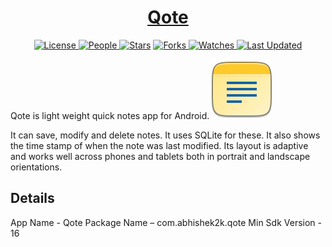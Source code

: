 <div align = "center">

<h1><a href="https://2kabhishek.github.io/Qote">Qote</a></h1>

<a href="https://github.com/2KAbhishek/Qote/blob/main/LICENSE">
<img alt="License" src="https://img.shields.io/github/license/2kabhishek/Qote?style=flat&color=eee&label="> </a>

<a href="https://github.com/2KAbhishek/Qote/graphs/contributors">
<img alt="People" src="https://img.shields.io/github/contributors/2kabhishek/Qote?style=flat&color=ffaaf2&label=People"> </a>

<a href="https://github.com/2KAbhishek/Qote/stargazers">
<img alt="Stars" src="https://img.shields.io/github/stars/2kabhishek/Qote?style=flat&color=98c379&label=Stars"></a>

<a href="https://github.com/2KAbhishek/Qote/network/members">
<img alt="Forks" src="https://img.shields.io/github/forks/2kabhishek/Qote?style=flat&color=66a8e0&label=Forks"> </a>

<a href="https://github.com/2KAbhishek/Qote/watchers">
<img alt="Watches" src="https://img.shields.io/github/watchers/2kabhishek/Qote?style=flat&color=f5d08b&label=Watches"> </a>

<a href="https://github.com/2KAbhishek/Qote/pulse">
<img alt="Last Updated" src="https://img.shields.io/github/last-commit/2kabhishek/Qote?style=flat&color=e06c75&label="> </a>

</div>

Qote is light weight quick notes app for Android.
![Qote](app/src/main/res/mipmap-xhdpi/qote.png)

It can save, modify and delete notes. It uses SQLite for these.
It also shows the time stamp of when the note was last modified.
Its layout is adaptive and works well across phones and tablets both in portrait and landscape orientations.

## Details

App Name - Qote
Package Name – com.abhishek2k.qote
Min Sdk Version - 16
